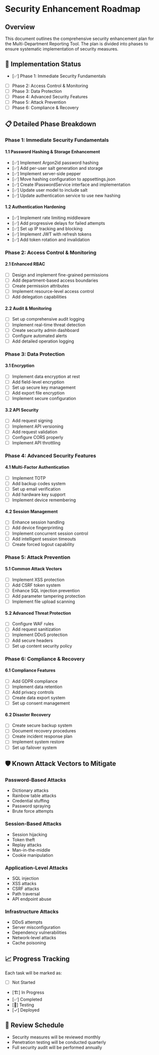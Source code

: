 # Security Enhancement Roadmap

## Overview
This document outlines the comprehensive security enhancement plan for the Multi-Department Reporting Tool. The plan is divided into phases to ensure systematic implementation of security measures.

## 🎯 Implementation Status
- [✅] Phase 1: Immediate Security Fundamentals
- [ ] Phase 2: Access Control & Monitoring
- [ ] Phase 3: Data Protection
- [ ] Phase 4: Advanced Security Features
- [ ] Phase 5: Attack Prevention
- [ ] Phase 6: Compliance & Recovery

## 📋 Detailed Phase Breakdown

### Phase 1: Immediate Security Fundamentals
#### 1.1 Password Hashing & Storage Enhancement
- [✅] Implement Argon2id password hashing
- [✅] Add per-user salt generation and storage
- [✅] Implement server-side pepper
- [✅] Move hashing configuration to appsettings.json
- [✅] Create IPasswordService interface and implementation
- [✅] Update user model to include salt
- [✅] Update authentication service to use new hashing

#### 1.2 Authentication Hardening
- [✅] Implement rate limiting middleware
- [✅] Add progressive delays for failed attempts
- [✅] Set up IP tracking and blocking
- [✅] Implement JWT with refresh tokens
- [✅] Add token rotation and invalidation

### Phase 2: Access Control & Monitoring
#### 2.1 Enhanced RBAC
- [ ] Design and implement fine-grained permissions
- [ ] Add department-based access boundaries
- [ ] Create permission attributes
- [ ] Implement resource-level access control
- [ ] Add delegation capabilities

#### 2.2 Audit & Monitoring
- [ ] Set up comprehensive audit logging
- [ ] Implement real-time threat detection
- [ ] Create security admin dashboard
- [ ] Configure automated alerts
- [ ] Add detailed operation logging

### Phase 3: Data Protection
#### 3.1 Encryption
- [ ] Implement data encryption at rest
- [ ] Add field-level encryption
- [ ] Set up secure key management
- [ ] Add export file encryption
- [ ] Implement secure configuration

#### 3.2 API Security
- [ ] Add request signing
- [ ] Implement API versioning
- [ ] Add request validation
- [ ] Configure CORS properly
- [ ] Implement API throttling

### Phase 4: Advanced Security Features
#### 4.1 Multi-Factor Authentication
- [ ] Implement TOTP
- [ ] Add backup codes system
- [ ] Set up email verification
- [ ] Add hardware key support
- [ ] Implement device remembering

#### 4.2 Session Management
- [ ] Enhance session handling
- [ ] Add device fingerprinting
- [ ] Implement concurrent session control
- [ ] Add intelligent session timeouts
- [ ] Create forced logout capability

### Phase 5: Attack Prevention
#### 5.1 Common Attack Vectors
- [ ] Implement XSS protection
- [ ] Add CSRF token system
- [ ] Enhance SQL injection prevention
- [ ] Add parameter tampering protection
- [ ] Implement file upload scanning

#### 5.2 Advanced Threat Protection
- [ ] Configure WAF rules
- [ ] Add request sanitization
- [ ] Implement DDoS protection
- [ ] Add secure headers
- [ ] Set up content security policy

### Phase 6: Compliance & Recovery
#### 6.1 Compliance Features
- [ ] Add GDPR compliance
- [ ] Implement data retention
- [ ] Add privacy controls
- [ ] Create data export system
- [ ] Set up consent management

#### 6.2 Disaster Recovery
- [ ] Create secure backup system
- [ ] Document recovery procedures
- [ ] Create incident response plan
- [ ] Implement system restore
- [ ] Set up failover system

## 🛡️ Known Attack Vectors to Mitigate

### Password-Based Attacks
- Dictionary attacks
- Rainbow table attacks
- Credential stuffing
- Password spraying
- Brute force attempts

### Session-Based Attacks
- Session hijacking
- Token theft
- Replay attacks
- Man-in-the-middle
- Cookie manipulation

### Application-Level Attacks
- SQL injection
- XSS attacks
- CSRF attacks
- Path traversal
- API endpoint abuse

### Infrastructure Attacks
- DDoS attempts
- Server misconfiguration
- Dependency vulnerabilities
- Network-level attacks
- Cache poisoning

## 📈 Progress Tracking
Each task will be marked as:
- [ ] Not Started
- [🏗️] In Progress
- [✅] Completed
- [🧪] Testing
- [✓] Deployed

## 🔄 Review Schedule
- Security measures will be reviewed monthly
- Penetration testing will be conducted quarterly
- Full security audit will be performed annually
